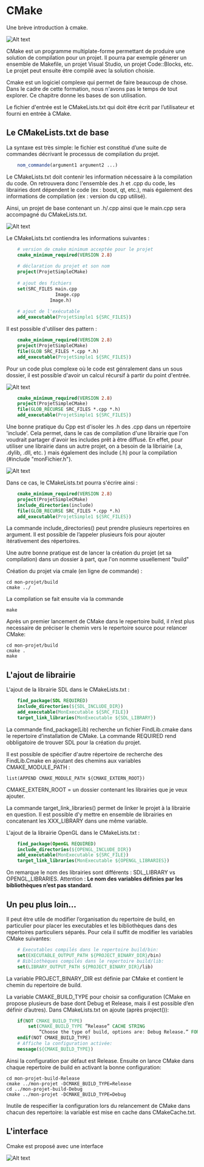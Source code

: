 # CMake

Une brève introduction à cmake.

![Alt text](cmake_illustrations/cmake.png?raw=true "Logo de CMake") 

CMake est un programme multiplate-forme permettant de produire une solution de compilation pour un projet. Il pourra par exemple
génerer un ensemble de Makefile, un projet Visual Studio, un projet Code::Blocks, etc. Le projet peut ensuite être compilé avec la solution choisie.

Cmake est un logiciel complexe qui permet de faire beaucoup de chose. Dans le cadre de cette formation, nous n'avons pas le temps de tout explorer. Ce chapitre donne les bases de son utilisation.

Le fichier d'entrée est le CMakeLists.txt qui doit être écrit par l’utilisateur et fourni en entrée à CMake.

## Le CMakeLists.txt de base

La syntaxe est très simple: le fichier est constitué d’une suite de commandes décrivant le processus de compilation du projet.

``` cmake
    nom_commande(argument1 argument2 ...)
```

Le CMakeLists.txt doit contenir les information nécessaire à la compilation du code. On retrouvera donc l'ensemble des .h et .cpp du code, les librairies dont dépendent le code (ex : boost, qt, etc.), mais également des informations de compilation (ex : version du cpp utilisé).

Ainsi, un projet de base contenant un .h/.cpp ainsi que le main.cpp sera accompagné du CMakeLists.txt.

![Alt text](cmake_illustrations/cmake2.png?raw=true "arbo de base") 

Le CMakeLists.txt contiendra les informations suivantes :

``` cmake
    # version de cmake minimum acceptée pour le projet
    cmake_minimum_required(VERSION 2.8)
    
    # déclaration du projet et son nom
    project(ProjetSimpleCMake)
    
    # ajout des fichiers
    set(SRC_FILES main.cpp
                  Image.cpp
                Image.h)
                
    # ajout de l'exécutable
    add_executable(ProjetSimple1 ${SRC_FILES})
```
Il est possible d'utiliser des pattern :

``` cmake
    cmake_minimum_required(VERSION 2.8)
    project(ProjetSimpleCMake)
    file(GLOB SRC_FILES *.cpp *.h)
    add_executable(ProjetSimple1 ${SRC_FILES})
```

Pour un code plus complexe où le code est génralement dans un sous dossier, il est possible d'avoir un calcul récursif à partir du point d'entrée.

![Alt text](cmake_illustrations/cmake3.png?raw=true "arbo avec sous dossiers") 

``` cmake
    cmake_minimum_required(VERSION 2.8)
    project(ProjetSimpleCMake)
    file(GLOB_RECURSE SRC_FILES *.cpp *.h)
    add_executable(ProjetSimple1 ${SRC_FILES})
```

Une bonne pratique du Cpp est d'isoler les .h des .cpp dans un répertoire 'include'. Cela permet, dans le cas de compilation d'une librairie que l'on voudrait partager d'avoir les includes prêt à être diffusé. En effet, pour utiliser une librairie dans un autre projet, on a besoin de la libriairie (.a, .dylib, .dll, etc. ) mais également des include (.h) pour la compilation (#include "monFichier.h").

![Alt text](cmake_illustrations/cmake4.png?raw=true "arbo type") 

Dans ce cas, le CMakeLists.txt pourra s'écrire ainsi :

``` cmake
    cmake_minimum_required(VERSION 2.8)
    project(ProjetSimpleCMake)
    include_directories(include)
    file(GLOB_RECURSE SRC_FILES *.cpp *.h)
    add_executable(ProjetSimple1 ${SRC_FILES})
```

La commande include_directories() peut prendre plusieurs repertoires en argument. Il est possible de l’appeler plusieurs fois pour ajouter itérativement des répertoires.

Une autre bonne pratique est de lancer la création du projet (et sa compilation) dans un dossier à part, que l'on nomme usuellement "build"

Création du projet via cmale (en ligne de commande) :

    cd mon-projet/build
    cmake ../

La compilation se fait ensuite via la commande 

    make
    
Après un premier lancement de CMake dans le repertoire build, il n’est plus necessaire de préciser le chemin vers le repertoire source pour relancer CMake:

    cd mon-projet/build
    cmake .
    make

## L'ajout de librairie

L'ajout de la librairie SDL dans le CMakeLists.txt :

``` cmake
    find_package(SDL REQUIRED)
    include_directories(${SDL_INCLUDE_DIR})
    add_executable(MonExecutable ${SRC_FILE})
    target_link_libraries(MonExecutable ${SDL_LIBRARY})
```

La commande find_package(Lib) recherche un fichier FindLib.cmake dans le repertoire d’installation de CMake. La commande REQUIRED rend obbligatoire de trouver SDL pour la création du projet. 

Il est possible de spécifier d'autre répertoire de recherche des FindLib.Cmake en ajoutant des chemins aux variables CMAKE_MODULE_PATH :

    list(APPEND CMAKE_MODULE_PATH ${CMAKE_EXTERN_ROOT})

CMAKE_EXTERN_ROOT = un dossier contenant les librairies que je veux ajouter.

La commande target_link_libraries() permet de linker le projet à la librairie en question. Il est possible d'y mettre en ensemble de librairies en concatenant les 
XXX_LIBRARY dans une même variable.

L'ajout de la librairie OpenGL dans le CMakeLists.txt :

``` cmake
    find_package(OpenGL REQUIRED)
    include_directories(${OPENGL_INCLUDE_DIR})
    add_executable(MonExecutable ${SRC_FILE})
    target_link_libraries(MonExecutable ${OPENGL_LIBRARIES})
```

On remarque le nom des librairies sont différents : SDL_LIBRARY vs OPENGL_LIBRARIES. Attention : **Le nom des variables définies par les bibliothèques n’est pas standard**.

## Un peu plus loin...

Il peut être utile de modifier l’organisation du repertoire de build, en particulier pour placer les executables et les bibliothèques dans des repertoires particuliers séparés. Pour cela il suffit de modifier les variables CMake suivantes:

``` cmake
    # Executables compilés dans le repertoire build/bin:
    set(EXECUTABLE_OUTPUT_PATH ${PROJECT_BINARY_DIR}/bin)
    # Bibliothèques compilés dans le repertoire build/lib:
    set(LIBRARY_OUTPUT_PATH ${PROJECT_BINARY_DIR}/lib)
```
La variable PROJECT_BINARY_DIR est définie par CMake et contient le chemin du repertoire de build.

La variable CMAKE_BUILD_TYPE pour choisir sa configuration (CMake en propose plusieurs de base dont Debug et Release, mais il est possible d’en définir d’autres). Dans CMakeLists.txt on ajoute (après project()):

``` cmake
    if(NOT CMAKE_BUILD_TYPE)
        set(CMAKE_BUILD_TYPE ”Release” CACHE STRING
            ”Choose the type of build, options are: Debug Release.” FORCE)
    endif(NOT CMAKE_BUILD_TYPE)
    # Affiche la configuration activée:
    message(${CMAKE_BUILD_TYPE})
```
Ainsi la configuration par défaut est Release. Ensuite on lance CMake dans chaque repertoire de build en activant la bonne configuration:

    cd mon-projet-build-Release
    cmake ../mon-projet -DCMAKE_BUILD_TYPE=Release
    cd ../mon-projet-build-Debug
    cmake ../mon-projet -DCMAKE_BUILD_TYPE=Debug

Inutile de respecifier la configuration lors du relancement de CMake dans chacun des repertoire: la variable est mise en cache dans CMakeCache.txt.

## L'interface

Cmake est proposé avec une interface 

![Alt text](cmake_illustrations/cmake5.png?raw=true "interface") 
